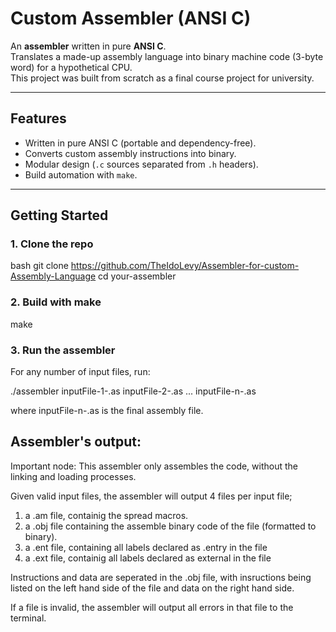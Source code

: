 # Custom Assembler (ANSI C)

An **assembler** written in pure **ANSI C**.  
Translates a made-up assembly language into binary machine code (3-byte word) for a hypothetical CPU.  
This project was built from scratch as a final course project for university.

---

## Features
- Written in pure ANSI C (portable and dependency-free).
- Converts custom assembly instructions into binary.
- Modular design (`.c` sources separated from `.h` headers).
- Build automation with `make`.

---

##  Getting Started

### 1. Clone the repo
bash
git clone https://github.com/TheIdoLevy/Assembler-for-custom-Assembly-Language
cd your-assembler

### 2. Build with make
make

### 3. Run the assembler
For any number of input files, run:

./assembler inputFile-1-.as inputFile-2-.as ... inputFile-n-.as

where inputFile-n-.as is the final assembly file.

##  Assembler's output:
Important node: This assembler only assembles the code, without the linking and loading processes.

Given valid input files, the assembler will output 4 files per input file;
1) a .am file, containig the spread  macros.
2) a .obj file containing the assemble binary code of the file (formatted to binary).
3) a .ent file, containing all labels declared as .entry in the file
4) a .ext file, containig all labels declared as external in the file

Instructions and data are seperated in the .obj file, with insructions being listed on the left hand side of the file and data on the right hand side.

If a file is invalid, the assembler will output all errors in that file to the terminal.
